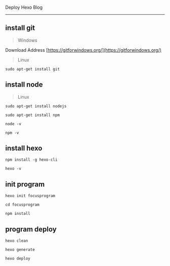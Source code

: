Deploy Hexo Blog

---

## install git

> Windows

Download Address [https://gitforwindows.org/](https://gitforwindows.org/)

> Linux

```
sudo apt-get install git
```

## install node

> Linux

```
sudo apt-get install nodejs

sudo apt-get install npm

node -v

npm -v
```

## install hexo

```
npm install -g hexo-cli

hexo -v
```

## init program

```
hexo init focusprogram

cd focusprogram

npm install
```

## program deploy

```
hexo clean

hexo generate

hexo deploy
```